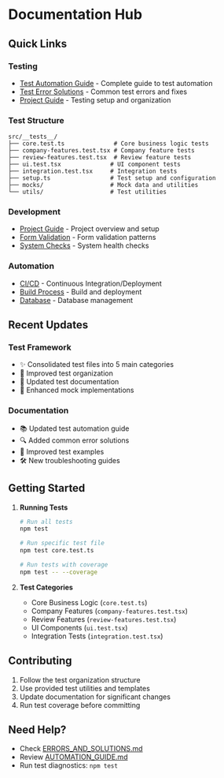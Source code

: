 # Documentation Hub

## Quick Links

### Testing
- [Test Automation Guide](./AUTOMATION_GUIDE.md) - Complete guide to test automation
- [Test Error Solutions](./ERRORS_AND_SOLUTIONS.md#test-related-errors) - Common test errors and fixes
- [Project Guide](./PROJECT_GUIDE.md#testing) - Testing setup and organization

### Test Structure
```
src/__tests__/
├── core.test.ts              # Core business logic tests
├── company-features.test.tsx # Company feature tests
├── review-features.test.tsx  # Review feature tests
├── ui.test.tsx              # UI component tests
├── integration.test.tsx     # Integration tests
├── setup.ts                 # Test setup and configuration
├── mocks/                   # Mock data and utilities
└── utils/                   # Test utilities
```

### Development
- [Project Guide](./PROJECT_GUIDE.md) - Project overview and setup
- [Form Validation](./FORM_VALIDATION.md) - Form validation patterns
- [System Checks](./SYSTEM_CHECKS.md) - System health checks

### Automation
- [CI/CD](./.github/workflows/) - Continuous Integration/Deployment
- [Build Process](./BUILD_PROCESS.md) - Build and deployment
- [Database](./DATABASE.md) - Database management

## Recent Updates

### Test Framework
- ✨ Consolidated test files into 5 main categories
- 🔧 Improved test organization
- 📝 Updated test documentation
- 🧪 Enhanced mock implementations

### Documentation
- 📚 Updated test automation guide
- 🔍 Added common error solutions
- 📖 Improved test examples
- 🛠️ New troubleshooting guides

## Getting Started

1. **Running Tests**
   ```bash
   # Run all tests
   npm test

   # Run specific test file
   npm test core.test.ts

   # Run tests with coverage
   npm test -- --coverage
   ```

2. **Test Categories**
   - Core Business Logic (`core.test.ts`)
   - Company Features (`company-features.test.tsx`)
   - Review Features (`review-features.test.tsx`)
   - UI Components (`ui.test.tsx`)
   - Integration Tests (`integration.test.tsx`)

## Contributing

1. Follow the test organization structure
2. Use provided test utilities and templates
3. Update documentation for significant changes
4. Run test coverage before committing

## Need Help?

- Check [ERRORS_AND_SOLUTIONS.md](./ERRORS_AND_SOLUTIONS.md)
- Review [AUTOMATION_GUIDE.md](./AUTOMATION_GUIDE.md)
- Run test diagnostics: `npm test` 